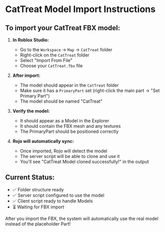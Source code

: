 # CatTreat Model Import Instructions

## To import your CatTreat FBX model:

1. **In Roblox Studio:**
   - Go to the `Workspace` → `Map` → `CatTreat` folder
   - Right-click on the `CatTreat` folder
   - Select "Import From File"
   - Choose your `CatTreat.fbx` file

2. **After import:**
   - The model should appear in the `CatTreat` folder
   - Make sure it has a `PrimaryPart` set (right-click the main part → "Set Primary Part")
   - The model should be named "CatTreat"

3. **Verify the model:**
   - It should appear as a Model in the Explorer
   - It should contain the FBX mesh and any textures
   - The PrimaryPart should be positioned correctly

4. **Rojo will automatically sync:**
   - Once imported, Rojo will detect the model
   - The server script will be able to clone and use it
   - You'll see "CatTreat Model cloned successfully!" in the output

## Current Status:
- ✅ Folder structure ready
- ✅ Server script configured to use the model
- ✅ Client script ready to handle Models
- ⏳ Waiting for FBX import

After you import the FBX, the system will automatically use the real model instead of the placeholder Part!
